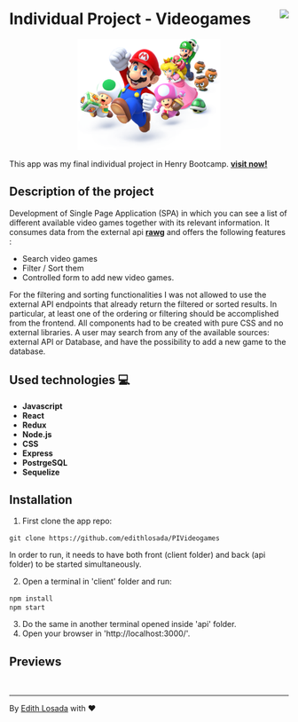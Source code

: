 #  Individual Project - Videogames   <img align='right' src="https://static.wixstatic.com/media/85087f_0d84cbeaeb824fca8f7ff18d7c9eaafd~mv2.png/v1/fill/w_160,h_30,al_c,q_85,usm_0.66_1.00_0.01/Logo_completo_Color_1PNG.webp" />  

<p align="center">
  <img height="200" src="./videogame.png" />
</p>

This app was my final individual project in Henry Bootcamp. **[visit now!](https://MyVideogames.app/)**

## Description of the project
Development of Single Page Application (SPA) in which you can see a list of different available video games together with its relevant information. It consumes data from the external api **[rawg](https://rawg.io/apidocs)** and offers the following features :
- Search video games
- Filter / Sort them
- Controlled form to add new video games.

For the filtering and sorting functionalities I was not allowed to use the external API endpoints that already return the filtered or sorted results. In particular, at least one of the ordering or filtering should be accomplished from the frontend. All components had to be created with pure CSS and no external libraries. 
A user may search from any of the available sources: external API or Database, and have the possibility to add a new game to the database.


## Used technologies :computer: 

* __Javascript__
* __React__
* __Redux__
* __Node.js__
* __CSS__
* __Express__
* __PostrgeSQL__
* __Sequelize__

## Installation
1. First clone the app repo:
```
git clone https://github.com/edithlosada/PIVideogames
```
In order to run, it needs to have both front (client folder) and back (api folder) to be started simultaneously. 

2. Open a terminal in 'client' folder and run:
```
npm install 
npm start 
```
3. Do the same in another terminal opened inside 'api' folder.
4. Open your browser in 'http://localhost:3000/'.

## Previews
  <p>
    <a href="https://MyVideogames.app/" target="_blank">
      <img  align="center" src="https://github.com/edithlosada/landPage.png" alt="" width="280 height="140"/>
    </a>
  </p>  

                                                                                                                                          
<hr/> 

By [Edith Losada](https://github.com/edithlosada) with ❤️ 

